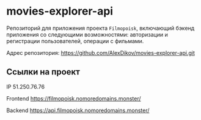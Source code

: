 # movies-explorer-api
Репозиторий для приложения проекта `Filmopoisk`, включающий бэкенд приложения со следующими возможностями: авторизации и регистрации пользователей, операции с фильмами. 

Адрес репозитория: https://github.com/AlexDikov/movies-explorer-api.git

## Ссылки на проект

IP 51.250.76.76

Frontend https://filmopoisk.nomoredomains.monster/

Backend https://api.filmopoisk.nomoredomains.monster/
